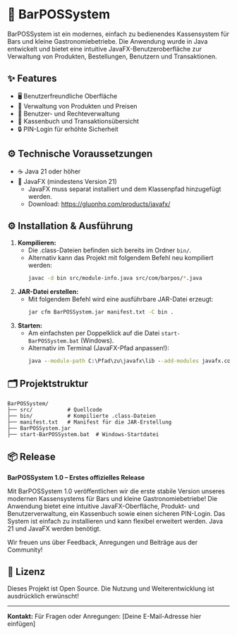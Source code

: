 # 🍹 BarPOSSystem

BarPOSSystem ist ein modernes, einfach zu bedienendes Kassensystem für Bars und kleine Gastronomiebetriebe. Die Anwendung wurde in Java entwickelt und bietet eine intuitive JavaFX-Benutzeroberfläche zur Verwaltung von Produkten, Bestellungen, Benutzern und Transaktionen.

## ✨ Features
- 🖥️ Benutzerfreundliche Oberfläche
- 🛒 Verwaltung von Produkten und Preisen
- 👥 Benutzer- und Rechteverwaltung
- 📒 Kassenbuch und Transaktionsübersicht
- 🔒 PIN-Login für erhöhte Sicherheit

## ⚙️ Technische Voraussetzungen
- ☕ Java 21 oder höher
- 🎨 JavaFX (mindestens Version 21)
  - JavaFX muss separat installiert und dem Klassenpfad hinzugefügt werden.
  - Download: https://gluonhq.com/products/javafx/

## ⚙️ Installation & Ausführung
1. **Kompilieren:**
   - Die .class-Dateien befinden sich bereits im Ordner `bin/`.
   - Alternativ kann das Projekt mit folgendem Befehl neu kompiliert werden:
     ```bash
     javac -d bin src/module-info.java src/com/barpos/*.java
     ```
2. **JAR-Datei erstellen:**
   - Mit folgendem Befehl wird eine ausführbare JAR-Datei erzeugt:
     ```bash
     jar cfm BarPOSSystem.jar manifest.txt -C bin .
     ```
3. **Starten:**
   - Am einfachsten per Doppelklick auf die Datei `start-BarPOSSystem.bat` (Windows).
   - Alternativ im Terminal (JavaFX-Pfad anpassen!):
     ```bat
     java --module-path C:\Pfad\zu\javafx\lib --add-modules javafx.controls,javafx.fxml -jar BarPOSSystem.jar
     ```

## 🗂️ Projektstruktur
```
BarPOSSystem/
├── src/           # Quellcode
├── bin/           # Kompilierte .class-Dateien
├── manifest.txt   # Manifest für die JAR-Erstellung
├── BarPOSSystem.jar
├── start-BarPOSSystem.bat  # Windows-Startdatei
```

## 📦 Release
**BarPOSSystem 1.0 – Erstes offizielles Release**

Mit BarPOSSystem 1.0 veröffentlichen wir die erste stabile Version unseres modernen Kassensystems für Bars und kleine Gastronomiebetriebe! Die Anwendung bietet eine intuitive JavaFX-Oberfläche, Produkt- und Benutzerverwaltung, ein Kassenbuch sowie einen sicheren PIN-Login. Das System ist einfach zu installieren und kann flexibel erweitert werden. Java 21 und JavaFX werden benötigt.

Wir freuen uns über Feedback, Anregungen und Beiträge aus der Community!

## 📄 Lizenz
Dieses Projekt ist Open Source. Die Nutzung und Weiterentwicklung ist ausdrücklich erwünscht!

---
**Kontakt:**
Für Fragen oder Anregungen: [Deine E-Mail-Adresse hier einfügen]
